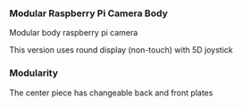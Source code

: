 ### Modular Raspberry Pi Camera Body

Modular body raspberry pi camera

This version uses round display (non-touch) with 5D joystick

### Modularity

The center piece has changeable back and front plates
